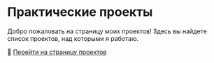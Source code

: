 # Практические проекты

Добро пожаловать на страницу моих проектов! Здесь вы найдете список проектов, над которыми я работаю.

🔗 [Перейти на страницу проектов](https://maksimenyamv.github.io/Practicum_projects)
